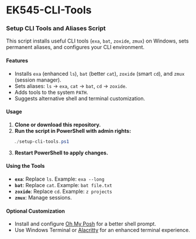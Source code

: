 # EK545-CLI-Tools
### **Setup CLI Tools and Aliases Script**

This script installs useful CLI tools (`exa`, `bat`, `zoxide`, `zmux`) on Windows, sets permanent aliases, and configures your CLI environment.

#### **Features**
- Installs `exa` (enhanced `ls`), `bat` (better `cat`), `zoxide` (smart `cd`), and `zmux` (session manager).
- Sets aliases: `ls` → `exa`, `cat` → `bat`, `cd` → `zoxide`.
- Adds tools to the system `PATH`.
- Suggests alternative shell and terminal customization.

#### **Usage**
1. **Clone or download this repository.**
2. **Run the script in PowerShell with admin rights:**
```powershell
   ./setup-cli-tools.ps1
```
3. **Restart PowerShell to apply changes.**

#### **Using the Tools**

- **`exa`**: Replace `ls`. Example: `exa --long`
- **`bat`**: Replace `cat`. Example: `bat file.txt`
- **`zoxide`**: Replace `cd`. Example: `z projects`
- **`zmux`**: Manage sessions.

#### **Optional Customization**

- Install and configure [Oh My Posh](https://ohmyposh.dev) for a better shell prompt.
- Use Windows Terminal or [Alacritty](https://alacritty.org) for an enhanced terminal experience.